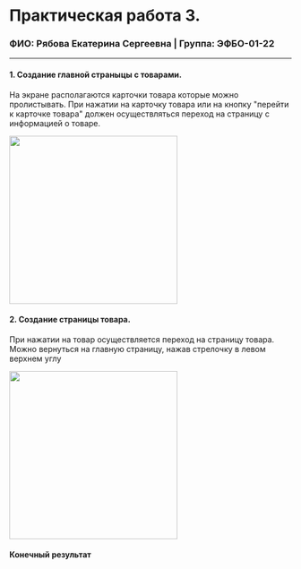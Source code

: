 Практическая работа 3.
=================================
### ФИО: Рябова Екатерина Сергеевна | Группа: ЭФБО-01-22

***
#### 1. Создание главной страныцы с товарами. 
На экране располагаются карточки товара которые можно пролистывать. При нажатии на карточку товара или на кнопку "перейти к карточке товара" должен осуществляться переход на страницу с информацией о товаре.

<img src="https://github.com/user-attachments/assets/990df9c4-9dd7-4acc-9663-1330f2370c09" width="300">

#### 2. Создание страницы товара. 
При нажатии на товар осуществляется переход на страницу товара. Можно вернуться на главную страницу, нажав стрелочку в левом верхнем углу

<img src="https://github.com/user-attachments/assets/72d02eb8-e954-410f-a0e4-b54171df541b" width="300">

#### Конечный результат
